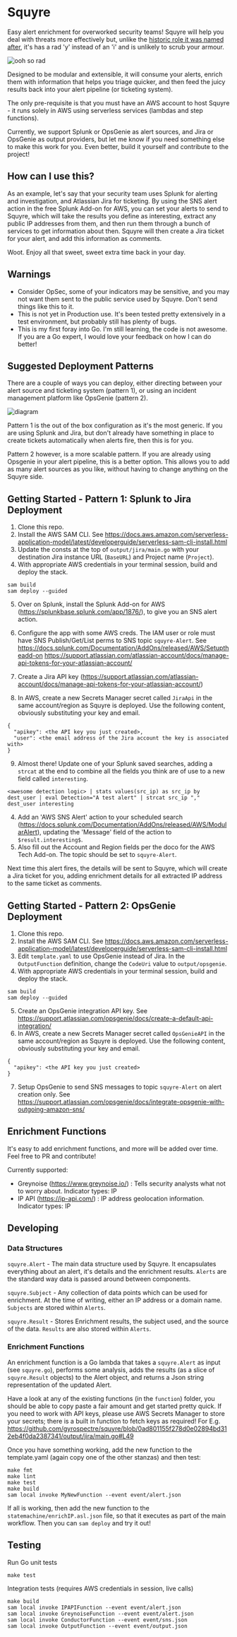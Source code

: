 # Squyre

Easy alert enrichment for overworked security teams! Squyre will help you deal with threats more effectively but, unlike the [historic role it was named after](https://en.wikipedia.org/wiki/Squire), it's has a rad 'y' instead of an 'i' and is unlikely to scrub your armour.

![ooh so rad](https://media.giphy.com/media/l0MYylLtnC1ADCGys/giphy.gif)

Designed to be modular and extensible, it will consume your alerts, enrich them with information that helps you triage quicker, and then feed the juicy results back into your alert pipeline (or ticketing system).

The only pre-requisite is that you must have an AWS account to host Squyre - it runs solely in AWS using serverless services (lambdas and step functions).

Currently, we support Splunk or OpsGenie as alert sources, and Jira or OpsGenie as output providers, but let me know if you need something else to make this work for you. Even better, build it yourself and contribute to the project!

## How can I use this?

As an example, let's say that your security team uses Splunk for alerting and investigation, and Atlassian Jira for ticketing. By using the SNS alert action in the free Splunk Add-on for AWS, you can set your alerts to send to Squyre, which will take the results you define as interesting, extract any public IP addresses from them, and then run them through a bunch of services to get information about then. Squyre will then create a Jira ticket for your alert, and add this information as comments.

Woot. Enjoy all that sweet, sweet extra time back in your day.

## Warnings
- Consider OpSec, some of your indicators may be sensitive, and you may not want them sent to the public service used by Squyre. Don't send things like this to it.
- This is not yet in Production use. It's been tested pretty extensively in a test environment, but probably still has plenty of bugs.
- This is my first foray into Go. I'm still learning, the code is not awesome. If you are a Go expert, I would love your feedback on how I can do better!

## Suggested Deployment Patterns
There are a couple of ways you can deploy, either directing between your alert source and ticketing system (pattern 1), or using an incident management platform like OpsGenie (pattern 2).

![diagram](https://github.com/gyrospectre/squyre/raw/main/diagram.png)

Pattern 1 is the out of the box configuration as it's the most generic. If you are using Splunk and Jira, but don't already have something in place to create tickets automatically when alerts fire, then this is for you.

Pattern 2 however, is a more scalable pattern. If you are already using Opsgenie in your alert pipeline, this is a better option. This allows you to add as many alert sources as you like, without having to change anything on the Squyre side.


## Getting Started - Pattern 1: Splunk to Jira Deployment
1. Clone this repo.
2. Install the AWS SAM CLI. See https://docs.aws.amazon.com/serverless-application-model/latest/developerguide/serverless-sam-cli-install.html
3. Update the consts at the top of `output/jira/main.go` with your destination Jira instance URL (`BaseURL`) and Project name (`Project`).
4. With appropriate AWS credentials in your terminal session, build and deploy the stack.
```
sam build
sam deploy --guided
```
5. Over on Splunk, install the Splunk Add-on for AWS (https://splunkbase.splunk.com/app/1876/), to give you an SNS alert action. 
6. Configure the app with some AWS creds. The IAM user or role must have SNS Publish/Get/List perms to SNS topic `squyre-Alert`. See https://docs.splunk.com/Documentation/AddOns/released/AWS/Setuptheadd-on
https://support.atlassian.com/atlassian-account/docs/manage-api-tokens-for-your-atlassian-account/

7. Create a Jira API key (https://support.atlassian.com/atlassian-account/docs/manage-api-tokens-for-your-atlassian-account/)
8. In AWS, create a new Secrets Manager secret called `JiraApi` in the same account/region as Squyre is deployed. Use the following content, obviously substituting your key and email.
```
{
  "apikey": <the API key you just created>,
  "user": <the email address of the Jira account the key is associated with>
}
```
9. Almost there! Update one of your Splunk saved searches, adding a `strcat` at the end to combine all the fields you think are of use to a new field called `interesting`.

`<awesome detection logic> | stats values(src_ip) as src_ip by dest_user | eval Detection="A test alert" | strcat src_ip "," dest_user interesting`

4. Add an 'AWS SNS Alert' action to your scheduled search (https://docs.splunk.com/Documentation/AddOns/released/AWS/ModularAlert), updating the 'Message' field of the action to `$result.interesting$`.
5. Also fill out the Account and Region fields per the doco for the AWS Tech Add-on. The topic should be set to `squyre-Alert`.

Next time this alert fires, the details will be sent to Squyre, which will create a Jira ticket for you, adding enrichment details for all extracted IP address to the same ticket as comments.

## Getting Started - Pattern 2: OpsGenie Deployment
1. Clone this repo.
2. Install the AWS SAM CLI. See https://docs.aws.amazon.com/serverless-application-model/latest/developerguide/serverless-sam-cli-install.html
3. Edit `template.yaml` to use OpsGenie instead of Jira. In the `OutputFunction` definition, change the `CodeUri` value to `output/opsgenie`.
4. With appropriate AWS credentials in your terminal session, build and deploy the stack.
```
sam build
sam deploy --guided
```
5. Create an OpsGenie integration API key. See https://support.atlassian.com/opsgenie/docs/create-a-default-api-integration/
6. In AWS, create a new Secrets Manager secret called `OpsGenieAPI` in the same account/region as Squyre is deployed. Use the following content, obviously substituting your key and email.
```
{
  "apikey": <the API key you just created>
}
```
7. Setup OpsGenie to send SNS messages to topic `squyre-Alert` on alert creation only. See https://support.atlassian.com/opsgenie/docs/integrate-opsgenie-with-outgoing-amazon-sns/

## Enrichment Functions
It's easy to add enrichment functions, and more will be added over time. Feel free to PR and contribute!

Currently supported:
- Greynoise (https://www.greynoise.io/) : Tells security analysts what not to worry about. Indicator types: IP
- IP API (https://ip-api.com/) : IP address geolocation information. Indicator types: IP

## Developing

### Data Structures
`squyre.Alert`   - The main data structure used by Squyre. It encapsulates everything about an alert, it's details and the enrichment results. `Alerts` are the standard way data is passed around between components.

`squyre.Subject` - Any collection of data points which can be used for enrichment. At the time of writing, either an IP address or a domain name. `Subjects` are stored within `Alerts`.

`squyre.Result`  - Stores Enrichment results, the subject used, and the source of the data. `Results` are also stored within `Alerts`.

### Enrichment Functions
An enrichment function is a Go lambda that takes a `squyre.Alert` as input (see `squyre.go`), performs some analysis, adds the results (as a slice of `squyre.Result` objects) to the Alert object, and returns a Json string representation of the updated Alert.

Have a look at any of the existing functions (in the `function`) folder, you should be able to copy paste a fair amount and get started pretty quick. If you need to work with API keys, please use AWS Secrets Manager to store your secrets; there is a built in function to fetch keys as required! For E.g. https://github.com/gyrospectre/squyre/blob/0ad801155f278d0e02894bd312eb4f0da2387341/output/jira/main.go#L49

Once you have something working, add the new function to the template.yaml (again copy one of the other stanzas) and then test:
```
make fmt
make lint
make test
make build
sam local invoke MyNewFunction --event event/alert.json
```
If all is working, then add the new function to the `statemachine/enrichIP.asl.json` file, so that it executes as part of the main workflow. Then you can `sam deploy` and try it out!

## Testing

Run Go unit tests
```
make test
```

Integration tests (requires AWS credentials in session, live calls)
```
make build
sam local invoke IPAPIFunction --event event/alert.json
sam local invoke GreynoiseFunction --event event/alert.json
sam local invoke ConductorFunction --event event/sns.json 
sam local invoke OutputFunction --event event/output.json 
```